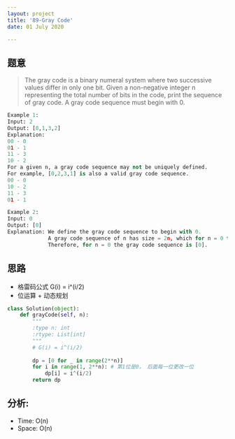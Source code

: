 ```yaml
---
layout: project
title: '89-Gray Code'
date: 01 July 2020

---
```

## 题意
> The gray code is a binary numeral system where two successive values differ in only one bit.
> Given a non-negative integer n representing the total number of bits in the code, print the sequence of gray code. A gray code sequence must begin with 0.

~~~python
Example 1:
Input: 2
Output: [0,1,3,2]
Explanation:
00 - 0
01 - 1
11 - 3
10 - 2
For a given n, a gray code sequence may not be uniquely defined.
For example, [0,2,3,1] is also a valid gray code sequence.
00 - 0
10 - 2
11 - 3
01 - 1

Example 2:
Input: 0
Output: [0]
Explanation: We define the gray code sequence to begin with 0.
             A gray code sequence of n has size = 2n, which for n = 0 the size is 20 = 1.
             Therefore, for n = 0 the gray code sequence is [0].
~~~

## 思路
- 格雷码公式 G(i) = i^(i/2)
- 位运算 + 动态规划

~~~python
class Solution(object):
    def grayCode(self, n):
        """
        :type n: int
        :rtype: List[int]
        """
        # G(i) = i^(i/2)
        
        dp = [0 for _ in range(2**n)]
        for i in range(1, 2**n): # 第1位是0， 后面每一位更改一位
            dp[i] = i^(i/2) 
        return dp
~~~

## 分析:
- Time: O(n) 
- Space: O(n) 
